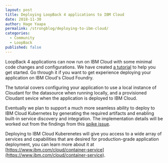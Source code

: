 ```yaml
---
layout: post
title: Deploying LoopBack 4 applications to IBM Cloud
date: 2018-11-30
author: Hage Yaapa
permalink: /strongblog/deploying-to-ibm-cloud/
categories:
  - Community
  - LoopBack
published: false
---
```


LoopBack 4 applications can now run on IBM Cloud with some minimal code changes and configurations. We have created [a tutorial](https://loopback.io/doc/en/lb4/Deploying-to-IBM-Cloud.html) to help you get started. Go through it if you want to get experience deploying your application on IBM Cloud's Cloud Foundry.

<!--more-->

The tutorial covers configuring your application to use a local instance of Cloudant for the datasource when running locally, and a provisioned Cloudant sevice when the application is deployed to IBM Cloud.

Eventually we plan to support a much more seamless ability to deploy to IBM Cloud Kubernetes by generating the required artifacts and enabling built-in service discovery and integration. The implementation details will be worked out from the findings from this [spike issue](https://github.com/strongloop/loopback-next/issues/1606).

Deploying to IBM Cloud Kuberenetes will give you access to a wide array of services and capabilities that are desired for production-grade application deployment, you can learn more about it at [https://www.ibm.com/cloud/container-service](https://www.ibm.com/cloud/container-service).
